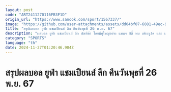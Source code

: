 ```yaml
---
layout: post
code: "ART2411270116FB3F1D"
origin_url: "https://www.sanook.com/sport/1567337/"
image: "https://github.com/user-attachments/assets/dd04bf07-6081-49ec-9ff9-e01d64f7600d"
title: "สรุปผลบอล ยูฟ่า แชมเปียนส์ ลีก คืนวันพุธที่ 26 พ.ย. 67"
description: "ผลบอล ยูฟ่า แชมเปียนส์ ลีก นัดทีห้า โดยมีคู่ใหญ่อย่าง แมนฯ ซิตี้ พบ เฟเยนูร์ด และ บาเยิร์น พบ เปแอสเช เมื่อคืนวันอังคารที่ 26 พฤศจิกายน ที่ผ่านมา"
category: "SPORTS"
language: "th"
date: 2024-11-27T01:20:46.904Z
---
```


# สรุปผลบอล ยูฟ่า แชมเปียนส์ ลีก คืนวันพุธที่ 26 พ.ย. 67